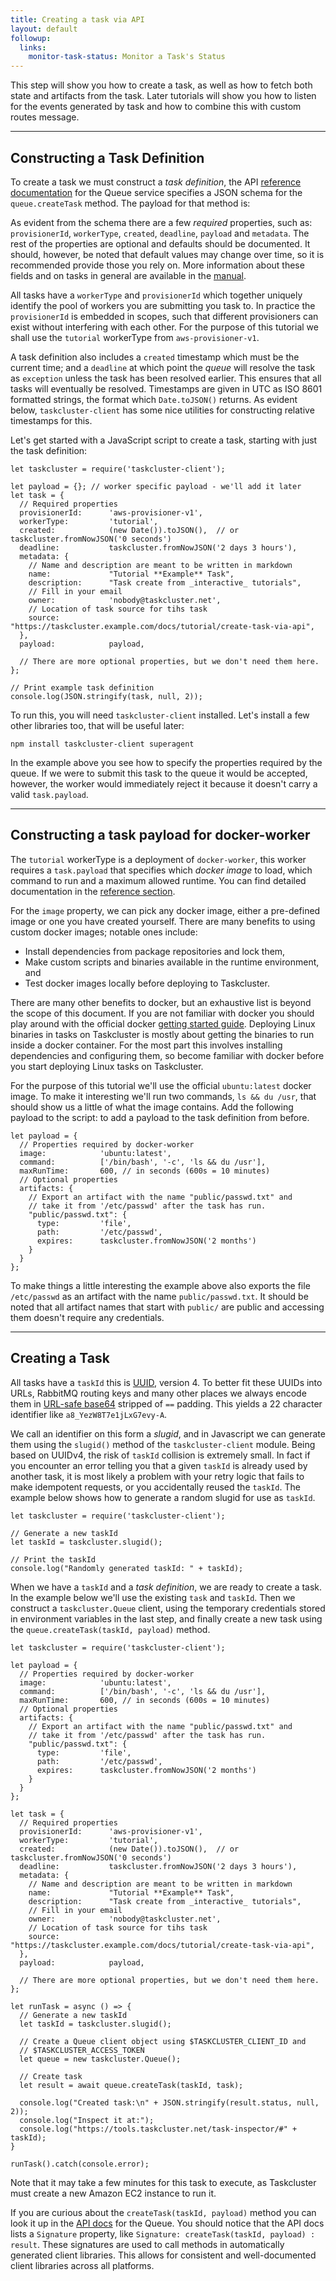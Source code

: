 ```yaml
---
title: Creating a task via API
layout: default
followup:
  links:
    monitor-task-status: Monitor a Task's Status
---
```


This step will show you how to create a task, as well as how to fetch
both state and artifacts from the task. Later tutorials will show you how to
listen for the events generated by task and how to combine this with custom
routes message.

---

## Constructing a Task Definition

To create a task we must construct a _task definition_, the API [reference
documentation](/docs/reference/platform/taskcluster-queue/references/api) for the
Queue service specifies a JSON schema for the `queue.createTask` method.  The
payload for that method is:

<div data-render-schema="taskcluster:/schemas/queue/v1/create-task-request.json#"></div>

As evident from the schema there are a few _required_ properties, such as:
`provisionerId`, `workerType`, `created`, `deadline`, `payload` and `metadata`.
The rest of the properties are optional and defaults should be documented.  It
should, however, be noted that default values may change over time, so it is
recommended provide those you rely on. More information about these fields and
on tasks in general are available in the [manual](/docs/manual).

All tasks have a `workerType` and `provisionerId` which together uniquely
identify the pool of workers you are submitting you task to. In practice the
`provisionerId` is embedded in scopes, such that different provisioners can
exist without interfering with each other. For the purpose of this tutorial we
shall use the `tutorial` workerType from `aws-provisioner-v1`.

A task definition also includes a `created` timestamp which must be the current
time; and a `deadline` at which point the _queue_ will resolve the task as
`exception` unless the task has been resolved earlier. This ensures that all
tasks will eventually be resolved.  Timestamps are given in UTC as ISO 8601
formatted strings, the format which `Date.toJSON()` returns. As evident below,
`taskcluster-client` has some nice utilities for constructing relative
timestamps for this.

Let's get started with a JavaScript script to create a task, starting with just
the task definition:

```
let taskcluster = require('taskcluster-client');

let payload = {}; // worker specific payload - we'll add it later
let task = {
  // Required properties
  provisionerId:      'aws-provisioner-v1',
  workerType:         'tutorial',
  created:            (new Date()).toJSON(),  // or taskcluster.fromNowJSON('0 seconds')
  deadline:           taskcluster.fromNowJSON('2 days 3 hours'),
  metadata: {
    // Name and description are meant to be written in markdown
    name:             "Tutorial **Example** Task",
    description:      "Task create from _interactive_ tutorials",
    // Fill in your email
    owner:            'nobody@taskcluster.net',
    // Location of task source for tihs task
    source:           "https://taskcluster.example.com/docs/tutorial/create-task-via-api",
  },
  payload:            payload,

  // There are more optional properties, but we don't need them here.
};

// Print example task definition
console.log(JSON.stringify(task, null, 2));
```

To run this, you will need `taskcluster-client` installed.  Let's install a few
other libraries too, that will be useful later:

```
npm install taskcluster-client superagent
```

In the example above you see how to specify the properties required by the
queue. If we were to submit this task to the queue it would be accepted,
however, the worker would immediately reject it because it doesn't carry a
valid `task.payload`.

---

## Constructing a task payload for docker-worker

The `tutorial` workerType is a deployment of `docker-worker`, this worker
requires a `task.payload` that specifies which _docker image_ to load, which
command to run and a maximum allowed runtime. You can find detailed
documentation in the [reference
section](/docs/reference/workers/docker-worker/payload).

<div data-render-schema="taskcluster:/schemas/docker-worker/v1/payload.json"></div>

For the `image` property, we can pick any docker image, either a pre-defined
image or one you have created yourself. There are many benefits to using custom
docker images; notable ones include:

 * Install dependencies from package repositories and lock them,
 * Make custom scripts and binaries available in the runtime environment, and
 * Test docker images locally before deploying to Taskcluster.

There are many other benefits to docker, but an exhaustive list is beyond the
scope of this document. If you are not familiar with docker you should play
around with the official docker
[getting started guide](http://docs.docker.com/linux/started/). Deploying Linux
binaries in tasks on Taskcluster is mostly about getting the binaries to run
inside a docker container. For the most part this involves installing
dependencies and configuring them, so become familiar with docker before you
start deploying Linux tasks on Taskcluster.

For the purpose of this tutorial we'll use the official `ubuntu:latest` docker
image. To make it interesting we'll run two commands, `ls && du /usr`, that
should show us a little of what the image contains. Add the following payload
to the script:
to add a payload to the task definition from before.

```
let payload = {
  // Properties required by docker-worker
  image:            'ubuntu:latest',
  command:          ['/bin/bash', '-c', 'ls && du /usr'],
  maxRunTime:       600, // in seconds (600s = 10 minutes)
  // Optional properties
  artifacts: {
    // Export an artifact with the name "public/passwd.txt" and
    // take it from '/etc/passwd' after the task has run.
    "public/passwd.txt": {
      type:         'file',
      path:         '/etc/passwd',
      expires:      taskcluster.fromNowJSON('2 months')
    }
  }
};
```

To make things a little interesting the example above also exports the file
`/etc/passwd` as an artifact with the name `public/passwd.txt`. It should be
noted that all artifact names that start with `public/` are public and
accessing them doesn't require any credentials.

---

## Creating a Task

All tasks have a `taskId` this is
[UUID](https://en.wikipedia.org/wiki/Universally_unique_identifier), version 4.
To better fit these UUIDs into URLs, RabbitMQ routing keys and many other
places we always encode them in [URL-safe
base64](http://tools.ietf.org/html/rfc4648#section-5) stripped of `==` padding.
This yields a 22 character identifier like `a8_YezW8T7e1jLxG7evy-A`.

We call an identifier on this form a _slugid_, and in Javascript we can generate
them using the `slugid()` method of the `taskcluster-client` module. Being
based on UUIDv4, the risk of `taskId` collision is extremely small. In
fact if you encounter an error telling you that a given `taskId` is already
used by another task, it is most likely a problem with your retry logic that
fails to make idempotent requests, or you accidentally reused the `taskId`. The
example below shows how to generate a random slugid for use as `taskId`.

```
let taskcluster = require('taskcluster-client');

// Generate a new taskId
let taskId = taskcluster.slugid();

// Print the taskId
console.log("Randomly generated taskId: " + taskId);
```

When we have a `taskId` and a _task definition_, we are ready to create a task.
In the example below we'll use the existing `task` and `taskId`.  Then we
construct a `taskcluster.Queue` client, using the temporary credentials stored
in environment variables in the last step, and finally create a new task using
the `queue.createTask(taskId, payload)` method.

```
let taskcluster = require('taskcluster-client');

let payload = {
  // Properties required by docker-worker
  image:            'ubuntu:latest',
  command:          ['/bin/bash', '-c', 'ls && du /usr'],
  maxRunTime:       600, // in seconds (600s = 10 minutes)
  // Optional properties
  artifacts: {
    // Export an artifact with the name "public/passwd.txt" and
    // take it from '/etc/passwd' after the task has run.
    "public/passwd.txt": {
      type:         'file',
      path:         '/etc/passwd',
      expires:      taskcluster.fromNowJSON('2 months')
    }
  }
};

let task = {
  // Required properties
  provisionerId:      'aws-provisioner-v1',
  workerType:         'tutorial',
  created:            (new Date()).toJSON(),  // or taskcluster.fromNowJSON('0 seconds')
  deadline:           taskcluster.fromNowJSON('2 days 3 hours'),
  metadata: {
    // Name and description are meant to be written in markdown
    name:             "Tutorial **Example** Task",
    description:      "Task create from _interactive_ tutorials",
    // Fill in your email
    owner:            'nobody@taskcluster.net',
    // Location of task source for tihs task
    source:           "https://taskcluster.example.com/docs/tutorial/create-task-via-api",
  },
  payload:            payload,

  // There are more optional properties, but we don't need them here.
};

let runTask = async () => {
  // Generate a new taskId
  let taskId = taskcluster.slugid();

  // Create a Queue client object using $TASKCLUSTER_CLIENT_ID and
  // $TASKCLUSTER_ACCESS_TOKEN
  let queue = new taskcluster.Queue();

  // Create task
  let result = await queue.createTask(taskId, task);

  console.log("Created task:\n" + JSON.stringify(result.status, null, 2));
  console.log("Inspect it at:");
  console.log("https://tools.taskcluster.net/task-inspector/#" + taskId);
}

runTask().catch(console.error);
```

Note that it may take a few minutes for this task to execute, as Taskcluster must
create a new Amazon EC2 instance to run it.

If you are curious about the `createTask(taskId, payload)` method you can look
it up in the [API docs](/docs/reference/platform/queue/reference/api-docs/) for the Queue. You should notice that
the API docs lists a `Signature` property, like
`Signature: createTask(taskId, payload) : result`. These signatures are used to
call methods in automatically generated client libraries. This allows for
consistent and well-documented client libraries across all platforms.

